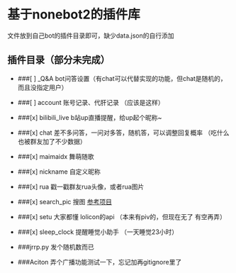# 基于nonebot2的插件库
 文件放到自己bot的插件目录即可，缺少data.json的自行添加
## 插件目录（部分未完成）

- ###[ ] _Q&A
    bot问答设置（有chat可以代替实现的功能，但chat是随机的，而且没指定用户）

- ###[ ] account 
    账号记录、代肝记录 （应该是这样）

- ###[x] bilibili_live 
    b站up直播提醒，给up起个昵称~

- ###[x] chat 
    差不多问答，一问对多答，随机答，可以调整回复概率 （吃什么也被群友加了不少数据）

- ###[x] maimaidx 
    舞萌随歌

- ###[x] nickname 
    自定义昵称

- ###[x] rua 
    戳一戳群友rua头像，或者rua图片

- ###[x] search_pic 
    搜图 [参考项目](https://github.com/pcrbot/Hoshino-plugin-transplant/tree/master/image)

- ###[x] setu 
    大家都懂 lolicon的api （本来有piv的，但现在无了 有空再弄）

- ###[x] 
    sleep_clock 提醒睡觉小助手 （一天睡觉23小时）

- ###jrrp.py 
    发个随机数而已
    
- ###Aciton 
    弄个广播功能测试一下，忘记加再gitignore里了